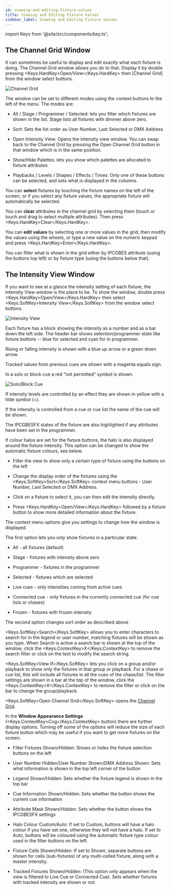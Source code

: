 ```yaml
---
id: viewing-and-editing-fixture-values
title: Viewing and Editing Fixture Values
sidebar_label: Viewing and Editing Fixture Values
---
```


import Keys from '@site/src/components/key.ts';

The Channel Grid Window
-----------------------

It can sometimes be useful to display and edit exactly what each fixture
is doing. The Channel Grid window allows you do to that. Display it by
double pressing <Keys.HardKey>Open/View</Keys.HardKey> then \[Channel
Grid\] from the window select buttons.

![Channel Grid](/docs/images/Channel-Grid.png)

The window can be set to different modes using the context buttons to
the left of the menu. The modes are:

-   All / Stage / Programmer / Selected: lets you filter which fixtures
    are shown in the list. Stage lists all fixtures with dimmer above
    zero.

-   Sort: Sets the list order as User Number, Last Selected or DMX
    Address

-   Open Intensity View: Opens the intensity view window. You can swap
    back to the Channel Grid by pressing the Open Channel Grid button in
    that window which is in the same position.

-   Show/Hide Palettes: lets you show which palettes are allocated to
    fixture attributes

-   Playbacks / Levels / Shapes / Effects / Times: Only one of these
    buttons can be selected, and sets what is displayed in the columns.

You can **select** fixtures by touching the fixture names on the left of
the screen, or if you select any fixture values, the appropriate fixture
will automatically be selected.

You can **clear** attributes in the channel grid by selecting them
(touch or touch and drag to select multiple attributes). Then press
<Keys.HardKey>Clear</Keys.HardKey>.

You can **edit values** by selecting one or more values in the grid,
then modify the values using the wheels, or type a new value on the
numeric keypad and press <Keys.HardKey>Enter</Keys.HardKey>.

You can filter what is shown in the grid either by IPCGBES attribute
(using the buttons top left) or by fixture type (using the buttons below
that).

The Intensity View Window
-------------------------

If you want to see at a glance the intensity setting of each fixture,
the Intensity View window is the place to be. To show the window, double press
<Keys.HardKey>Open/View</Keys.HardKey> then select <Keys.SoftKey>Intensity View</Keys.SoftKey> from the window select buttons.

![Intensity View](/docs/images/Intensity-View.png)

Each fixture has a block showing the intensity as a number and as a bar
down the left side. The header bar shows selection/programmer state like
fixture buttons -- blue for selected and cyan for in programmer.

Rising or falling intensity is shown with a blue up arrow or a green
down arrow.

Tracked values from previous cues are shown with a magenta equals sign.

In a solo or block cue a red "not permitted" symbol is shown.

![Solo/Block Cue](/docs/images/Solo-Block-Cue.png)

If intensity levels are controlled by an effect they are shown in yellow
with a tilde symbol (\~).

If the intensity is controlled from a cue or cue list the name of the
cue will be shown.

The IPCGBESFX states of the fixture are also highlighted if any
attributes have been set in the programmer.

If colour halos are set for the fixture buttons, the halo is also
displayed around the fixture intensity. This option can be changed to
show the automatic fixture colours, see below.

-   Filter the view to show only a certain type of fixture using the
    buttons on the left

-   Change the display order of the fixtures using the <Keys.SoftKey>Sort</Keys.SoftKey> context
    menu buttons - User Number, Last Selected or DMX Address.

-   Click on a fixture to select it, you can then edit the intensity
    directly.

-   Press <Keys.HardKey>Open/View</Keys.HardKey> followed by a fixture button to show more
    detailed information about the fixture.

The context menu options give you settings to change how the window is
displayed.

The first option lets you only show fixtures in a particular state:

-   All - all fixtures (default)

-   Stage - fixtures with intensity above zero

-   Programmer - fixtures in the programmer

-   Selected - fixtures which are selected

-   Live cues - only intensities coming from active cues

-   Connected cue - only fixtures in the currently connected cue (for cue lists or chases)

-   Frozen - fixtures with frozen intensity

The second option changes sort order as described above

<Keys.SoftKey>Search</Keys.SoftKey> allows you to enter characters to search for in the legend or
user number, matching fixtures will be shown as you type. When Search is
active a search bar is shown at the top of the window, click the <Keys.ContextKey>X</Keys.ContextKey> to
remove the search filter or click on the text to modify the search
string.

<Keys.SoftKey>View If</Keys.SoftKey> lets you click on a group and/or playback to show only the
fixtures in that group or playback. For a chase or cue list, this will
include all fixtures in all the cues of the chase/list. The filter
settings are shown in a bar at the top of the window, click the <Keys.ContextKey>X</Keys.ContextKey> to
remove the filter or click on the bar to change the group/playback.

<Keys.SoftKey>Open Channel Grid</Keys.SoftKey> opens the [Channel Grid](viewing-and-editing-fixture-values.md#the-channel-grid-window).

In the **Window Appearance Settings** (<Keys.ContextKey>Cog</Keys.ContextKey> button) there are further
display options. Turning off some of the options will reduce the size of
each fixture button which may be useful if you want to get more fixtures
on the screen.

-   Filter Fixtures Shown/Hidden: Shows or hides the fixture selection
    buttons on the left

-   User Number Hidden/User Number Shown/DMX Address Shown: Sets what
    information is shown in the top left corner of the button

-   Legend Shown/Hidden: Sets whether the fixture legend is shown in the
    top bar

-   Cue Information Shown/Hidden: Sets whether the button shows the
    current cue information

-   Attribute Mask Shown/Hidden: Sets whether the button shows the
    IPCGBESFX settings

-   Halo Colour Custom/Auto: If set to Custom, buttons will have a halo
    colour if you have set one, otherwise they will not have a halo. If
    set to Auto, buttons will be coloured using the automatic fixture
    type colour used in the filter buttons on the left.

-   Fixture Cells Shown/Hidden: If set to Shown, separate buttons are
    shown for cells (sub-fixtures) of any multi-celled fixture, along
    with a master intensity.

-   Tracked Fixtures Shown/Hidden: (This option only appears when the
    view is filtered to Live Cue or Connected Cue). Sets whether
    fixtures with tracked intensity are shown or not.
